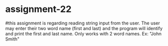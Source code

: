 # assignment-22
#this assignment is regarding reading string input from the user. The user may enter their two word name (first and last) and the program will identify and print the first and last name. Only works with 2 word names. Ex: "John Smith"
